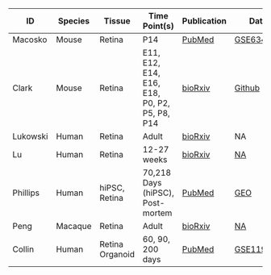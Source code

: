 | ID | Species | Tissue | Time Point(s) | Publication | Data | Platform | eyeIntegrated |
| - | - | - | - | - | - | - | - |
| Macosko | Mouse | Retina | P14 | [PubMed](https://www.ncbi.nlm.nih.gov/pubmed/26000488) | [GSE63473](https://www.ncbi.nlm.nih.gov/geo/query/acc.cgi?acc=GSE63473) | DropSeq | Y |
| Clark | Mouse | Retina | E11, E12, E14, E16, E18, P0, P2, P5, P8, P14 | [bioRxiv](http://biorxiv.org/content/early/2018/07/30/378950) | [Github](https://github.com/gofflab/developing_mouse_retina_scRNASeq) | 10X | Y |
| Lukowski | Human | Retina | Adult | [bioRxiv](https://www.biorxiv.org/content/early/2018/09/24/425223) | NA | 10X | N |
| Lu | Human | Retina | 12-27 weeks | [bioRxiv](https://www.biorxiv.org/content/early/2018/09/23/423830) | [NA](https://www.ncbi.nlm.nih.gov/geo/query/acc.cgi?acc=GSE116106) | 10X | N | 
| Phillips | Human | hiPSC, Retina | 70,218 Days (hiPSC), Post-mortem  | [PubMed](https://www.ncbi.nlm.nih.gov/pubmed/29230913) | [GEO](https://www.ncbi.nlm.nih.gov/geo/query/acc.cgi?acc=GSE98556) | Fluidigm | N |
| Peng | Macaque | Retina | Adult| [bioRxiv](https://www.biorxiv.org/content/early/2018/09/26/428110) | [NA](https://www.ncbi.nlm.nih.gov/geo/query/acc.cgi?acc=GSE118480) | 10X | N | 
| Collin | Human | Retina Organoid | 60, 90, 200 days | [PubMed](https://www.ncbi.nlm.nih.gov/pubmed/30548510) | [GSE119893](https://www.ncbi.nlm.nih.gov/geo/query/acc.cgi?acc=GSE119893) | SMART | N  | 
